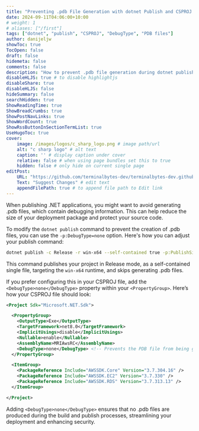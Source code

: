 ```yaml
---
title: "Preventing .pdb File Generation with dotnet Publish and CSPROJ Configuration"
date: 2024-09-11T04:06:00+10:00
# weight: 1
# aliases: ["/first"]
tags: ["dotnet", "publish", "CSPROJ", "DebugType", "PDB files"]
author: danijeljw
showToc: true
TocOpen: false
draft: false
hidemeta: false
comments: false
description: "How to prevent .pdb file generation during dotnet publish using the DebugType option"
disableHLJS: true # to disable highlightjs
disableShare: true
disableHLJS: false
hideSummary: false
searchHidden: true
ShowReadingTime: true
ShowBreadCrumbs: true
ShowPostNavLinks: true
ShowWordCount: true
ShowRssButtonInSectionTermList: true
UseHugoToc: true
cover:
    image: /images/logos/c_sharp_logo.png # image path/url
    alt: "c sharp logo" # alt text
    caption: '' # display caption under cover
    relative: false # when using page bundles set this to true
    hidden: false # only hide on current single page
editPost:
    URL: "https://github.com/terminalbytes-dev/terminalbytes-dev.github.io/tree/main/content"
    Text: "Suggest Changes" # edit text
    appendFilePath: true # to append file path to Edit link
---
```


When publishing .NET applications, you might want to avoid generating .pdb files, which contain debugging information. This can help reduce the size of your deployment package and protect your source code.

To modify the `dotnet publish` command to prevent the creation of .pdb files, you can use the `-p:DebugType=none` option. Here's how you can adjust your publish command:

```bash
dotnet publish -c Release -r win-x64 --self-contained true -p:PublishSingleFile=true -p:DebugType=none
```

This command publishes your project in Release mode, as a self-contained single file, targeting the `win-x64` runtime, and skips generating .pdb files.

If you prefer configuring this in your CSPROJ file, add the `<DebugType>none</DebugType>` property within your `<PropertyGroup>`. Here’s how your CSPROJ file should look:

```xml
<Project Sdk="Microsoft.NET.Sdk">

  <PropertyGroup>
    <OutputType>Exe</OutputType>
    <TargetFramework>net8.0</TargetFramework>
    <ImplicitUsings>disable</ImplicitUsings>
    <Nullable>enable</Nullable>
    <AssemblyName>MRIAwsRC</AssemblyName>
    <DebugType>none</DebugType> <!-- Prevents the PDB file from being generated -->
  </PropertyGroup>

  <ItemGroup>
    <PackageReference Include="AWSSDK.Core" Version="3.7.304.16" />
    <PackageReference Include="AWSSDK.EC2" Version="3.7.330" />
    <PackageReference Include="AWSSDK.RDS" Version="3.7.313.13" />
  </ItemGroup>

</Project>
```

Adding `<DebugType>none</DebugType>` ensures that no .pdb files are produced during the build and publish processes, streamlining your deployment and enhancing security.